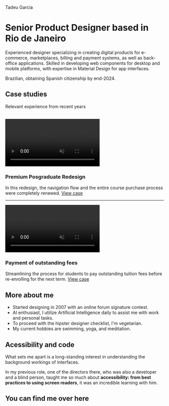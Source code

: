 Tadeu Garcia

# Senior Product Designer based in Rio de Janeiro

Experienced designer specializing in creating digital products for e-commerce, marketplaces, billing and payment systems, as well as back-office applications. Skilled in developing web components for desktop and mobile platforms, with expertise in Material Design for app interfaces.

Brazilian, obtaining Spanish citizenship by end-2024.

## Case studies
Relevant experience from recent years
<br><br>

<a href="case-1.html" class="video-intro">
    <video autoplay loop muted>
        <source src="assets/images/case-1/video.mp4" type="video/mp4">
        Your browser does not support the video tag.
    </video>
</a>

### Premium Posgraduate Redesign
In this redesign, the navigation flow and the entire course purchase process were completely renewed.
[View case](case-1.html)

---

<a href="case-2.html" class="video-intro">
    <video autoplay loop muted>
        <source src="assets/images/case-2/video.mp4" type="video/mp4">
        Your browser does not support the video tag.
    </video>
</a>

### Payment of outstanding fees
Streamlining the process for students to pay outstanding tuition fees before re-enrolling for the next term.
[View case](case-2.html)

## More about me

- Started designing in 2007 with an online forum signature contest.
- AI enthusiast, I utilize Artificial Intelligence daily to assist me with work and personal tasks.
- To proceed with the hipster designer checklist, I'm vegetarian.
- My current hobbies are swimming, yoga, and meditation.

## Acessibility and code 

What sets me apart is a long-standing interest in understanding the background workings of interfaces.

In my previous role, one of the directors there, who was also a developer and a blind person, taught me so much about **accessibility: from best practices to using screen readers**, it was an incredible learning with him.

## You can find me over here